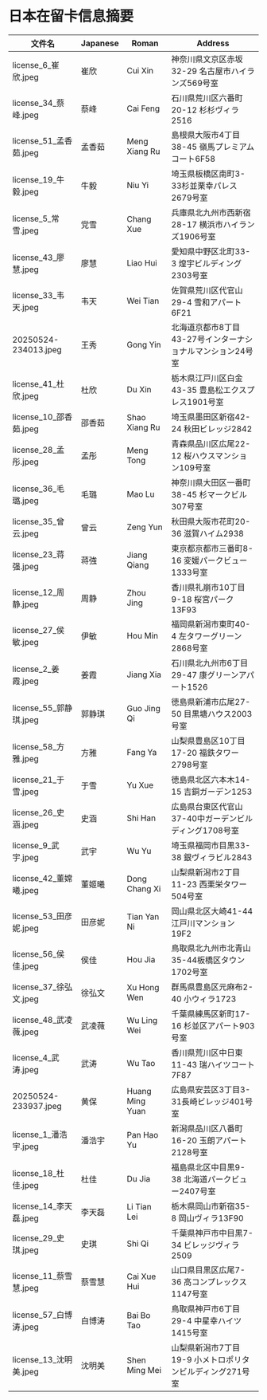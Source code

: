 
# 日本在留卡信息摘要

| 文件名 | Japanese | Roman | Address |
|--------|----------|-------|---------|
| license_6_崔欣.jpeg | 崔欣 | Cui Xin | 神奈川県文京区赤坂32-29 名古屋市ハイランズ569号室 |
| license_34_蔡峰.jpeg | 蔡峰 | Cai Feng | 石川県荒川区六番町20-12 杉杉ヴィラ2516 |
| license_51_孟香茹.jpeg | 孟香茹 | Meng Xiang Ru | 島根県大阪市4丁目38-45 嶺馬プレミアムコート6F58 |
| license_19_牛毅.jpeg | 牛毅 | Niu Yi | 埼玉県板橋区南町3-33杉並栗幸パレス2679号室 |
| license_5_常雪.jpeg | 党雪 | Chang Xue | 兵庫県北九州市西新宿28-17 横浜市ハイランズ1906号室 |
| license_43_廖慧.jpeg | 廖慧 | Liao Hui | 愛知県中野区北町33-3 煌宇ビルディング2303号室 |
| license_33_韦天.jpeg | 韦天 | Wei Tian | 佐賀県荒川区代官山29-4 雪和アパート6F21 |
| 20250524-234013.jpeg | 王秀 | Gong Yin | 北海道京都市8丁目43-27号インターナショナルマンション24号室 |
| license_41_杜欣.jpeg | 杜欣 | Du Xin | 栃木県江戸川区白金43-35 豊島松エクスプレス1901号室 |
| license_10_邵香茹.jpeg | 邵香茹 | Shao Xiang Ru | 埼玉県墨田区新宿42-24 秋田ビレッジ2842 |
| license_28_孟彤.jpeg | 孟彤 | Meng Tong | 青森県品川区広尾22-12 桜ハウスマンション109号室 |
| license_36_毛璐.jpeg | 毛璐 | Mao Lu | 神奈川県大田区一番町38-45 杉マークビル307号室 |
| license_35_曾云.jpeg | 曾云 | Zeng Yun | 秋田県大阪市花町20-36 滋賀ハイム2938 |
| license_23_蒋强.jpeg | 蒋強 | Jiang Qiang | 東京都京都市三番町8-16 変媛パークビュー1333号室 |
| license_12_周静.jpeg | 周静 | Zhou Jing | 香川県礼崩市10丁目9-18 桜宮パーク13F93 |
| license_27_侯敏.jpeg | 伊敏 | Hou Min | 福岡県新潟市東町40-4 左タワーグリーン2868号室 |
| license_2_姜霞.jpeg | 姜霞 | Jiang Xia | 石川県北九州市6丁目29-47 康グリーンアパート1526 |
| license_55_郭静琪.jpeg | 郭静琪 | Guo Jing Qi | 徳島県新浦市広尾27-50 目黒塘ハウス2003号室 |
| license_58_方雅.jpeg | 方雅 | Fang Ya | 山梨県豊島区10丁目17-20 福鉄タワー2798号室 |
| license_21_于雪.jpeg | 于雪 | Yu Xue | 徳島県北区六本木14-15 吉銅ガーデン1253 |
| license_26_史涵.jpeg | 史涵 | Shi Han | 広島県台東区代官山37-40中ガーデンビルディング1708号室 |
| license_9_武宇.jpeg | 武宇 | Wu Yu | 埼玉県福岡市目黒33-38 銀ヴィラビル2843 |
| license_42_董嫦曦.jpeg | 董姬曦 | Dong Chang Xi | 山梨県新潟市2丁目11-23 西栗栄タワー504号室 |
| license_53_田彦妮.jpeg | 田彦妮 | Tian Yan Ni | 岡山県北区大崎41-44 江戸川マンション19F2 |
| license_56_侯佳.jpeg | 侯佳 | Hou Jia | 鳥取県北九州市北青山35-44板橋区タウン1702号室 |
| license_37_徐弘文.jpeg | 徐弘文 | Xu Hong Wen | 群馬県豊島区元麻布2-40 小ウィラ1723 |
| license_48_武凌薇.jpeg | 武凌薇 | Wu Ling Wei | 千葉県練馬区新町17-16 杉並区アパート903号室 |
| license_4_武涛.jpeg | 武涛 | Wu Tao | 香川県荒川区中日東11-43 瑞ハイツコート7F87 |
| 20250524-233937.jpeg | 黄保 | Huang Ming Yuan | 広島県安芸区3丁目3-31長崎ビレッジ401号室 |
| license_1_潘浩宇.jpeg | 潘浩宇 | Pan Hao Yu | 新潟県品川区八番町16-20 玉朗アパート2128号室 |
| license_18_杜佳.jpeg | 杜佳 | Du Jia | 福島県北区中目黒9-38 北海道パークビュー2407号室 |
| license_14_李天磊.jpeg | 李天磊 | Li Tian Lei | 栃木県岡山市新宿35-8 岡山ヴィラ13F90 |
| license_29_史琪.jpeg | 史琪 | Shi Qi | 千葉県神戸市中目黒7-34 ビレッジヴィラ2509 |
| license_11_蔡雪慧.jpeg | 蔡雪慧 | Cai Xue Hui | 山口県目黒区広尾7-36 高コンプレックス1147号室 |
| license_57_白博涛.jpeg | 白博涛 | Bai Bo Tao | 鳥取県神戸市6丁目29-4 中星幸ハイツ1415号室 |
| license_13_沈明美.jpeg | 沈明美 | Shen Ming Mei | 山梨県新潟市7丁目19-9 小メトロポリタンビルディング271号室 |